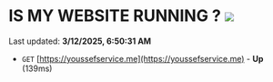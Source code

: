 # IS MY WEBSITE RUNNING ? [![](https://img.shields.io/static/v1?label=Sponsor&message=%E2%9D%A4&logo=GitHub&color=%23fe8e86)](https://github.com/sponsors/Youssef-Lehmam)

Last updated: **3/12/2025, 6:50:31 AM**

- `GET` [https://youssefservice.me](https://youssefservice.me) - **Up** (139ms)
